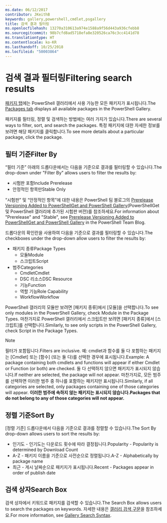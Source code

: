 ```yaml
---
ms.date: 06/12/2017
contributor: JKeithB
keywords: gallery,powershell,cmdlet,psgallery
title: 검색 결과 필터링
ms.openlocfilehash: 13270a310613a974e1588a9f56d443a936cfebb8
ms.sourcegitcommit: 98b7cfd8ad5718efa8e320526ca76c3cc4141d78
ms.translationtype: HT
ms.contentlocale: ko-KR
ms.lasthandoff: 10/25/2018
ms.locfileid: "50003864"
---
```

# <a name="filtering-search-results"></a><span data-ttu-id="9ae77-103">검색 결과 필터링</span><span class="sxs-lookup"><span data-stu-id="9ae77-103">Filtering search results</span></span>

<span data-ttu-id="9ae77-104">[패키지 탭](https://www.powershellgallery.com/packages)에는 PowerShell 갤러리에서 사용 가능한 모든 패키지가 표시됩니다.</span><span class="sxs-lookup"><span data-stu-id="9ae77-104">The [Packages tab](https://www.powershellgallery.com/packages) displays all available packages in the PowerShell Gallery.</span></span>

<span data-ttu-id="9ae77-105">패키지를 필터링, 정렬 및 검색하는 방법에는 여러 가지가 있습니다.</span><span class="sxs-lookup"><span data-stu-id="9ae77-105">There are several ways to filter, sort, and search the packages.</span></span>
<span data-ttu-id="9ae77-106">특정 패키지에 대한 자세한 정보를 보려면 해당 패키지를 클릭합니다.</span><span class="sxs-lookup"><span data-stu-id="9ae77-106">To see more details about a particular package, click the package.</span></span>

## <a name="filter-by"></a><span data-ttu-id="9ae77-107">필터 기준</span><span class="sxs-lookup"><span data-stu-id="9ae77-107">Filter By</span></span>

<span data-ttu-id="9ae77-108">“필터 기준” 아래의 드롭다운에서는 다음을 기준으로 결과를 필터링할 수 있습니다.</span><span class="sxs-lookup"><span data-stu-id="9ae77-108">The drop-down under "Filter By" allows users to filter the results by:</span></span>
- <span data-ttu-id="9ae77-109">시험판 포함</span><span class="sxs-lookup"><span data-stu-id="9ae77-109">Include Prerelease</span></span>
- <span data-ttu-id="9ae77-110">안정적인 항목만</span><span class="sxs-lookup"><span data-stu-id="9ae77-110">Stable Only</span></span>

<span data-ttu-id="9ae77-111">“시험판” 및 “안정적인 항목”에 대한 내용은 PowerShell 팀 블로그의 [Prerelease Versioning Added to PowerShellGet and PowerShell Gallery](https://blogs.msdn.microsoft.com/powershell/2017/12/05/prerelease-versioning-added-to-powershellget-and-powershell-gallery/)(PowerShellGet 및 PowerShell 갤러리에 추가된 시험판 버전)를 참조하세요.</span><span class="sxs-lookup"><span data-stu-id="9ae77-111">For information about "Prerelease" and "Stable", see [Prerelease Versioning Added to PowerShellGet and PowerShell Gallery](https://blogs.msdn.microsoft.com/powershell/2017/12/05/prerelease-versioning-added-to-powershellget-and-powershell-gallery/) in the PowerShell Team Blog.</span></span>

<span data-ttu-id="9ae77-112">드롭다운의 확인란을 사용하여 다음을 기준으로 결과를 필터링할 수 있습니다.</span><span class="sxs-lookup"><span data-stu-id="9ae77-112">The checkboxes under the drop-down allow users to filter the results by:</span></span>
- <span data-ttu-id="9ae77-113">패키지 종류</span><span class="sxs-lookup"><span data-stu-id="9ae77-113">Package Types</span></span>
  - <span data-ttu-id="9ae77-114">모듈</span><span class="sxs-lookup"><span data-stu-id="9ae77-114">Module</span></span>
  - <span data-ttu-id="9ae77-115">스크립트</span><span class="sxs-lookup"><span data-stu-id="9ae77-115">Script</span></span>
- <span data-ttu-id="9ae77-116">범주</span><span class="sxs-lookup"><span data-stu-id="9ae77-116">Categories</span></span>
  - <span data-ttu-id="9ae77-117">Cmdlet</span><span class="sxs-lookup"><span data-stu-id="9ae77-117">Cmdlet</span></span>
  - <span data-ttu-id="9ae77-118">DSC 리소스</span><span class="sxs-lookup"><span data-stu-id="9ae77-118">DSC Resource</span></span>
  - <span data-ttu-id="9ae77-119">기능</span><span class="sxs-lookup"><span data-stu-id="9ae77-119">Function</span></span>
  - <span data-ttu-id="9ae77-120">역할 기능</span><span class="sxs-lookup"><span data-stu-id="9ae77-120">Role Capability</span></span>
  - <span data-ttu-id="9ae77-121">Workflow</span><span class="sxs-lookup"><span data-stu-id="9ae77-121">Workflow</span></span>

<span data-ttu-id="9ae77-122">PowerShell 갤러리의 모듈만 보려면 [패키지 종류]에서 [모듈]을 선택합니다.</span><span class="sxs-lookup"><span data-stu-id="9ae77-122">To see only modules in the PowerShell Gallery, check Module in the Package Types.</span></span>
<span data-ttu-id="9ae77-123">마찬가지로 PowerShell 갤러리에서 스크립트만 보려면 [패키지 종류]에서 [스크립트]를 선택합니다.</span><span class="sxs-lookup"><span data-stu-id="9ae77-123">Similarly, to see only scripts in the PowerShell Gallery, check Script in the Package Types.</span></span>

> [!NOTE]
> <span data-ttu-id="9ae77-124">필터가 포함됩니다.</span><span class="sxs-lookup"><span data-stu-id="9ae77-124">Filters are inclusive.</span></span>
> <span data-ttu-id="9ae77-125">예: cmdlet과 함수를 둘 다 포함하는 패키지는 [Cmdlet] 또는 [함수] \(또는 둘 다)를 선택한 경우에 표시됩니다.</span><span class="sxs-lookup"><span data-stu-id="9ae77-125">Example: A package containing both cmdlets and functions will appear if either Cmdlet or Function (or both) are checked.</span></span>
> <span data-ttu-id="9ae77-126">둘 다 선택하지 않으면 패키지가 표시되지 않습니다.</span><span class="sxs-lookup"><span data-stu-id="9ae77-126">If neither are selected, the package will not appear.</span></span>
> <span data-ttu-id="9ae77-127">마찬가지로, 모든 범주를 선택하면 이러한 범주 중 하나를 포함하는 패키지만 표시됩니다.</span><span class="sxs-lookup"><span data-stu-id="9ae77-127">Similarly, if all categories are selected, only packages containing one of those categories will appear.</span></span>
> <span data-ttu-id="9ae77-128">**이러한 범주에 속하지 않는 패키지는 표시되지 않습니다.**</span><span class="sxs-lookup"><span data-stu-id="9ae77-128">**Packages that do not belong to any of those categories will not appear.**</span></span>

## <a name="sort-by"></a><span data-ttu-id="9ae77-129">정렬 기준</span><span class="sxs-lookup"><span data-stu-id="9ae77-129">Sort By</span></span>

<span data-ttu-id="9ae77-130">[정렬 기준] 드롭다운에서 다음을 기준으로 결과를 정렬할 수 있습니다.</span><span class="sxs-lookup"><span data-stu-id="9ae77-130">The Sort By drop-down allows users to sort the results by:</span></span>
- <span data-ttu-id="9ae77-131">인기도 - 인기도는 다운로드 횟수에 따라 결정됩니다.</span><span class="sxs-lookup"><span data-stu-id="9ae77-131">Popularity - Popularity is determined by Download Count</span></span>
- <span data-ttu-id="9ae77-132">A-Z - 패키지 이름을 기준으로 사전순으로 정렬됩니다.</span><span class="sxs-lookup"><span data-stu-id="9ae77-132">A-Z - Alphabetically by package name</span></span>
- <span data-ttu-id="9ae77-133">최근 - 게시 날짜순으로 패키지가 표시됩니다.</span><span class="sxs-lookup"><span data-stu-id="9ae77-133">Recent - Packages appear in order of publish date</span></span>

## <a name="search-box"></a><span data-ttu-id="9ae77-134">검색 상자</span><span class="sxs-lookup"><span data-stu-id="9ae77-134">Search Box</span></span>

<span data-ttu-id="9ae77-135">검색 상자에서 키워드로 패키지를 검색할 수 있습니다.</span><span class="sxs-lookup"><span data-stu-id="9ae77-135">The Search Box allows users to search the packages on keywords.</span></span>
<span data-ttu-id="9ae77-136">자세한 내용은 [갤러리 검색 구문](search-syntax.md)을 참조하세요.</span><span class="sxs-lookup"><span data-stu-id="9ae77-136">For more information, see [Gallery Search Syntax](search-syntax.md).</span></span>
